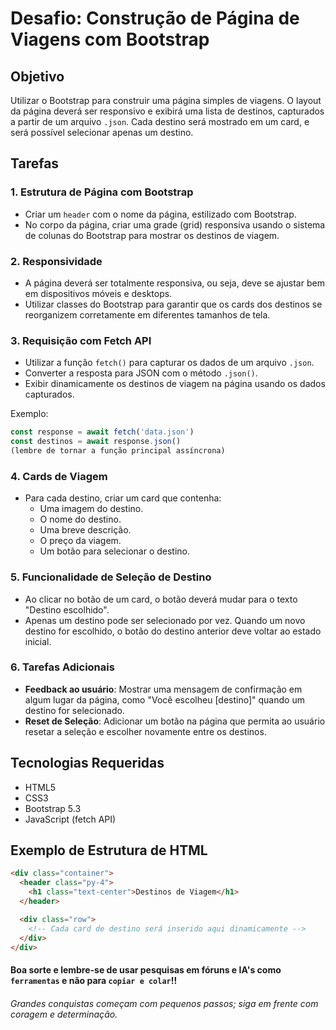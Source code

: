 # Desafio: Construção de Página de Viagens com Bootstrap

## Objetivo

Utilizar o Bootstrap para construir uma página simples de viagens. O layout da página deverá ser responsivo e exibirá uma lista de destinos, capturados a partir de um arquivo `.json`. Cada destino será mostrado em um card, e será possível selecionar apenas um destino.

## Tarefas

### 1. Estrutura de Página com Bootstrap
- Criar um `header` com o nome da página, estilizado com Bootstrap.
- No corpo da página, criar uma grade (grid) responsiva usando o sistema de colunas do Bootstrap para mostrar os destinos de viagem.

### 2. Responsividade
- A página deverá ser totalmente responsiva, ou seja, deve se ajustar bem em dispositivos móveis e desktops.
- Utilizar classes do Bootstrap para garantir que os cards dos destinos se reorganizem corretamente em diferentes tamanhos de tela.

### 3. Requisição com Fetch API
- Utilizar a função `fetch()` para capturar os dados de um arquivo `.json`.
- Converter a resposta para JSON com o método `.json()`.
- Exibir dinamicamente os destinos de viagem na página usando os dados capturados.

Exemplo:
```javascript
const response = await fetch('data.json')
const destinos = await response.json()
(lembre de tornar a função principal assíncrona)
```

### 4. Cards de Viagem
- Para cada destino, criar um card que contenha:
  - Uma imagem do destino.
  - O nome do destino.
  - Uma breve descrição.
  - O preço da viagem.
  - Um botão para selecionar o destino.

### 5. Funcionalidade de Seleção de Destino
- Ao clicar no botão de um card, o botão deverá mudar para o texto "Destino escolhido".
- Apenas um destino pode ser selecionado por vez. Quando um novo destino for escolhido, o botão do destino anterior deve voltar ao estado inicial.

### 6. Tarefas Adicionais
- **Feedback ao usuário**: Mostrar uma mensagem de confirmação em algum lugar da página, como "Você escolheu [destino]" quando um destino for selecionado.
- **Reset de Seleção**: Adicionar um botão na página que permita ao usuário resetar a seleção e escolher novamente entre os destinos.

## Tecnologias Requeridas
- HTML5
- CSS3
- Bootstrap 5.3
- JavaScript (fetch API)

## Exemplo de Estrutura de HTML

```html
<div class="container">
  <header class="py-4">
    <h1 class="text-center">Destinos de Viagem</h1>
  </header>

  <div class="row">
    <!-- Cada card de destino será inserido aqui dinamicamente -->
  </div>
</div>
```

#### Boa sorte e lembre-se de usar pesquisas em fóruns e IA's como `ferramentas` e não para `copiar e colar`!!

###### Grandes conquistas começam com pequenos passos; siga em frente com coragem e determinação.